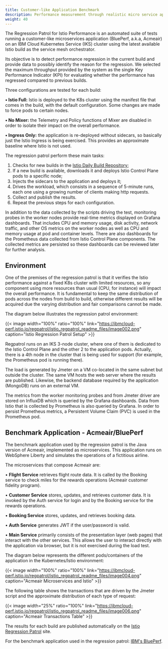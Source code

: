 ```yaml
---
title: Customer-like Application Benchmark
description: Performance measurement through realistic micro service application tests.
weight: 40
---
```


The Regression Patrol for Istio Performance is an automated suite of tests running a customer-like microservices application (BluePerf, a.k.a, Acmeair) on an IBM Cloud Kubernetes Service (IKS) cluster using the latest available Istio build as the service mesh orchestrator. 

Its objective is to detect performance regression in the current build and provide data to possibly identify the reason for the regression.  We selected the maximum throughput provided by the system as the single Key Performance Indicator (KPI) for evaluating whether the performance has regressed compared to previous builds.

Three configurations are tested for each build:

**•	Istio Full:** Istio is deployed to the K8s cluster using the manifest file that comes in the build, with the default configuration. Some changes are made to force pods to certain nodes.

**•	No Mixer:** the Telemetry and Policy functions of Mixer are disabled in order to isolate their impact on the overall performance.

**•	Ingress Only:** the application is re-deployed without sidecars, so basically just the Istio Ingress is being exercised. This provides an approximate baseline where Istio is not used.

The regression patrol perform these main tasks:
1.	Checks for new builds in the [Istio Daily Build Repository](https://gcsweb.istio.io/gcs/istio-prerelease/daily-build/ );
2.	If a new build is available, downloads it and deploys Istio Control Plane pods to a specific node;
3.	Injects the sidecars to the application and deploys it; 
4.	Drives the workload, which consists in a sequence of 5-minute runs, each one using a growing number of clients making http requests. 
5.	Collect and publish the results.
6.	Repeat the previous steps for each configuration.

In addition to the data collected by the scripts driving the test, monitoring probes in the worker nodes provide real-time metrics displayed on Grafana dashboards. That includes CPU and memory usage, disk activity, network traffic, and other OS metrics on the worker nodes as well as CPU and memory usage at pod and container levels. There are also dashboards for the Prometheus data collected from Istio Control Plane components. The collected metrics are persisted so these dashboards can be reviewed later for further analysis.



Environment
---
One of the premises of the regression patrol is that it verifies the Istio performance against a fixed K8s cluster with limited resources, so any component using more resources than usual (CPU, for instance) will impact the overall performance. It is fundamental to keep the same distribution of pods across the nodes from build to build, otherwise different results will be acquired due the varying distribution and fair comparisons cannot be made.

The diagram below illustrates the regression patrol environment:

{{< image width="100%" ratio="100%"
    link="https://ibmcloud-perf.istio.io/regpatrol/istio_regpatrol_readme_files/image002.png"
    caption="Istio Regression Patrol Setup"
    >}}


Regpatrol runs on an IKS 3-node cluster, where one of them is dedicated to the Istio Control Plane and the other 2 to the application pods. Actually, there is a 4th node in the cluster that is being used for support (for example, the Prometheus pod is running there).

The load is generated by Jmeter on a VM co-located in the same subnet but outside the cluster. The same VM hosts the web server where the results are published. Likewise, the backend database required by the application (MongoDB) runs on an external VM. 

The metrics from the worker monitoring probes and from Jmeter driver are stored on InfluxDB which is queried by the Grafana dashboards. Data from Istio that is collected by Prometheus is also queried by Grafana. In order to persist Prometheus metrics, a Persistent Volume Claim (PVC) is used in the Prometheus pod.


Benchmark Application - Acmeair/BluePerf
---
The benchmark application used by the regression patrol is the Java version of Acmeair, implemented as microservices. This application runs on WebSphere Liberty and simulates the operations of a fictitious airline. 

The microservices that compose Acmeair are:

•	**Flight Service** retrieves flight route data. It is called by the Booking service to check miles for the rewards operations (Acmeair customer fidelity program).

•	**Customer Service** stores, updates, and retrieves customer data. It is invoked by the Auth service for login and by the Booking service for the rewards operations.

•	**Booking Service** stores, updates, and retrieves booking data.

•	**Auth Service** generates JWT if the user/password is valid.

•	**Main Service** primarily consists of the presentation layer (web pages) that interact with the other services. This allows the user to interact directly with the application via browser, but it is not exercised during the load test.


The diagram below represents the different pods/containers of the application in the Kubernetes/Istio environment:

{{< image width="100%" ratio="100%"
    link="https://ibmcloud-perf.istio.io/regpatrol/istio_regpatrol_readme_files/image004.png"
    caption="Acmeair Microservices and Istio"
    >}}


The following table shows the transactions that are driven by the Jmeter script and the approximate distribution of each type of request:

{{< image width="25%" ratio="100%"
    link="https://ibmcloud-perf.istio.io/regpatrol/istio_regpatrol_readme_files/image006.png"
    caption="Acmeair Transactions Table"
    >}}

The results for each build are published automatically on the [Istio Regression Patrol](https://ibmcloud-perf.istio.io/regpatrol/) site.

For the benchmark application used in the regression patrol: [IBM's BluePerf](https://github.com/blueperf).

